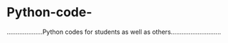 # Python-code-
....................Python codes for students as well as others............................
